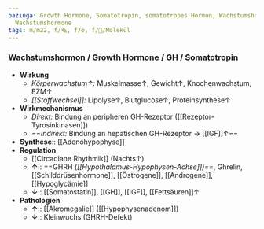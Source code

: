 ```yaml
---
bazinga: Growth Hormone, Somatotropin, somatotropes Hormon, Wachstumshormon,
  Wachstumshormone
tags: m/m22, f/🗞️, f/⚙️, f/🧪/Molekül
---
```

### Wachstumshormon / Growth Hormone / GH / Somatotropin
- **Wirkung**
	- *Körperwachstum↑:* Muskelmasse↑, Gewicht↑, Knochenwachstum, EZM↑ 
	- *[[Stoffwechsel]]:* Lipolyse↑, Blutglucose↑, Proteinsynthese↑ 
- **Wirkmechanismus**
	- *Direkt:* Bindung an peripheren GH-Rezeptor ([[Rezeptor-Tyrosinkinasen]])
	- ==*Indirekt:* Bindung an hepatischen GH-Rezeptor → [[IGF]]↑== 
- **Synthese**:: [[Adenohypophyse]]
- **Regulation**
	- [[Circadiane Rhythmik]] (Nachts↑)
	- **↑**:: ==GHRH (*[[Hypothalamus-Hypophysen-Achse]])*==, Ghrelin, [[Schilddrüsenhormone]], [[Östrogene]], [[Androgene]], [[Hypoglycämie]]
	- **↓**:: [[Somatostatin]], [[GH]], [[IGF]], [[Fettsäuren]]↑
- **Pathologien**
	- **↑**:: [[Akromegalie]] ([[Hypophysenadenom]])
	- **↓**:: Kleinwuchs (GHRH-Defekt)